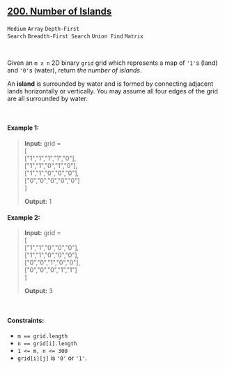 ## [200. Number of Islands](https://leetcode.com/problems/number-of-islands)

<code>Medium</code> <code>Array</code> <code>Depth-First Search</code> <code>Breadth-First Search</code> <code>Union Find</code> <code>Matrix</code>

<br>

Given an <code>m x n</code> 2D binary <code>grid</code> grid which represents a map of <code>'1'</code>s (land) and <code>'0'</code>s (water), return *the number of islands*.

An __island__ is surrounded by water and is formed by connecting adjacent lands horizontally or vertically. You may assume all four edges of the grid are all surrounded by water.

<br>

#### Example 1:

> __Input:__ grid =  
> [  
>   ["1","1","1","1","0"],  
>   ["1","1","0","1","0"],  
>   ["1","1","0","0","0"],  
>   ["0","0","0","0","0"]  
> ]  
>   
> __Output:__ 1  

#### Example 2:

> __Input:__ grid =   
> [  
>   ["1","1","0","0","0"],  
>   ["1","1","0","0","0"],  
>   ["0","0","1","0","0"],  
>   ["0","0","0","1","1"]  
> ]  
>   
> __Output:__ 3  
 
<br>

#### Constraints:

- <code>m == grid.length</code>
- <code>n == grid[i].length</code>
- <code>1 <= m, n <= 300</code>
- <code>grid[i][j]</code> is <code>'0'</code> or <code>'1'</code>.

